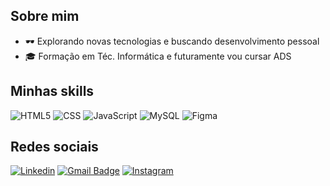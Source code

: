 


## Sobre mim

- 🕶️ Explorando novas tecnologias e buscando desenvolvimento pessoal
- 🎓 Formação em Téc. Informática e futuramente vou cursar ADS

## Minhas skills

![HTML5](https://img.shields.io/badge/-HTML5-333333?style=flat&logo=HTML5)
![CSS](https://img.shields.io/badge/-CSS-333333?style=flat&logo=CSS3&logoColor=1572B6)
![JavaScript](https://img.shields.io/badge/-JavaScript-333333?style=flat&logo=javascript)
![MySQL](https://img.shields.io/badge/-MySQL-333333?style=flat&logo=mysql)
![Figma](https://img.shields.io/badge/-Designer-333333?style=flat&logo=figma)


## Redes sociais
[![Linkedin](https://img.shields.io/badge/-Linkedin-blue?style=flat-square&logo=Linkedin&logoColor=white&link=www.linkedin.com/in/donavandodo)](www.linkedin.com/in/donavandodo)
[![Gmail Badge](https://img.shields.io/badge/-aparecidodonavan22@email.com-006bed?style=flat-square&logo=Gmail&logoColor=white&link=mailto:aparecidodonavan22@gmail.com)](mailto:aparecidodonavan22@gmail.com)
[![Instagram](https://img.shields.io/badge/-@dodo.graphix-E4405F?style=flat-square&logo=instagram&logoColor=white&link=https://instagram.com/dodo.graphix)](https://instagram.com/dodo.graphix)
